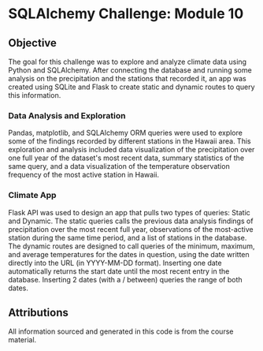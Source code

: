# SQLAlchemy Challenge: Module 10

## Objective

The goal for this challenge was to explore and analyze climate data using Python and SQLAlchemy. After connecting the database and running some analysis on the precipitation and the stations that recorded it, an app was created using SQLite and Flask to create static and dynamic routes to query this information. 

### Data Analysis and Exploration
Pandas, matplotlib, and SQLAlchemy ORM queries were used to explore some of the findings recorded by different stations in the Hawaii area. This exploration and analysis included data visualization of the precipitation over one full year of the dataset's most recent data, summary statistics of the same query, and a data visualization of the temperature observation frequency of the most active station in Hawaii.

### Climate App

Flask API was used to design an app that pulls two types of queries: Static and Dynamic. The static queries calls the previous data analysis findings of precipitation over the most recent full year, observations of the most-active station during the same time period, and a list of stations in the database. The dynamic routes are designed to call queries of the minimum, maximum, and average temperatures for the dates in question, using the date written directly into the URL (in YYYY-MM-DD format). Inserting one date automatically returns the start date until the most recent entry in the database. Inserting 2 dates (with a / between) queries the range of both dates.

## Attributions

All information sourced and generated in this code is from the course material.
